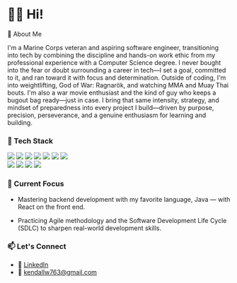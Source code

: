 # 👋🏽 Hi!

💬 About Me

I'm a Marine Corps veteran and aspiring software engineer, transitioning into tech by combining the discipline and hands-on work ethic from my professional experience with a Computer Science degree.
I never bought into the fear or doubt surrounding a career in tech—I set a goal, committed to it, and ran toward it with focus and determination.
Outside of coding, I'm into weightlifting, God of War: Ragnarök, and watching MMA and Muay Thai bouts. I'm also a war movie enthusiast and the kind of guy who keeps a bugout bag ready—just in case.
I bring that same intensity, strategy, and mindset of preparedness into every project I build—driven by purpose, precision, perseverance, and a genuine enthusiasm for learning and building.

### 🧰 Tech Stack

<div align="left">
  <img src="https://img.shields.io/badge/Java-007396?style=for-the-badge&logo=java&logoColor=white" />
  <img src="https://img.shields.io/badge/IntelliJIDEA-000000?style=for-the-badge&logo=intellijidea&logoColor=white" />
  <img src="https://img.shields.io/badge/SpringBoot-6DB33F?style=for-the-badge&logo=springboot&logoColor=white" />
  <img src="https://img.shields.io/badge/Maven-C71A36?style=for-the-badge&logo=apachemaven&logoColor=white" />
  <img src="https://img.shields.io/badge/PostgreSQL-4169E1?style=for-the-badge&logo=postgresql&logoColor=white" />
  <img src="https://img.shields.io/badge/Docker-2496ED?style=for-the-badge&logo=docker&logoColor=white" />
    <img src="https://img.shields.io/badge/Postman-FF6C37?style=for-the-badge&logo=postman&logoColor=white" />
  </div>

  <div align="left">
  <img src="https://img.shields.io/badge/React-20232A?style=for-the-badge&logo=react&logoColor=61DAFB" />
  <img src="https://img.shields.io/badge/JavaScript-F7DF1E?style=for-the-badge&logo=javascript&logoColor=black" />
  <img src="https://img.shields.io/badge/HTML5-E34F26?style=for-the-badge&logo=html5&logoColor=white" />
  <img src="https://img.shields.io/badge/CSS3-1572B6?style=for-the-badge&logo=css3&logoColor=white" />
  </div>




### 📌 Current Focus
- Mastering backend development with my favorite language, Java — with React on the front end.

- Practicing Agile methodology and the Software Development Life Cycle (SDLC) to sharpen real-world development skills.

### 📫 Let's Connect
- 💼 [LinkedIn](https://www.linkedin.com/in/kw763)
- 📨 kendallw763@gmail.com

